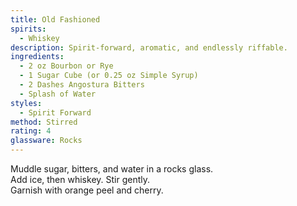 ```yaml
---
title: Old Fashioned
spirits:
  - Whiskey
description: Spirit-forward, aromatic, and endlessly riffable.
ingredients:
  - 2 oz Bourbon or Rye
  - 1 Sugar Cube (or 0.25 oz Simple Syrup)
  - 2 Dashes Angostura Bitters
  - Splash of Water
styles:
  - Spirit Forward
method: Stirred
rating: 4
glassware: Rocks
---
```


Muddle sugar, bitters, and water in a rocks glass.  
Add ice, then whiskey. Stir gently.  
Garnish with orange peel and cherry.
